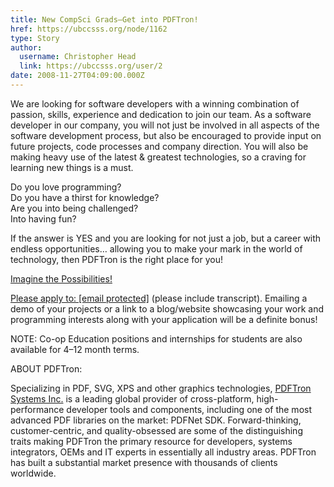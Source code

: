 ```yaml
---
title: New CompSci Grads—Get into PDFTron! 
href: https://ubccsss.org/node/1162
type: Story
author:
  username: Christopher Head
  link: https://ubccsss.org/user/2
date: 2008-11-27T04:09:00.000Z
---
```


<div class="field field-name-body field-type-text-with-summary field-label-hidden"><div class="field-items"><div class="field-item even"><p>We are looking for software developers with a winning combination of passion, skills, experience and dedication to join our team. As a software developer in our company, you will not just be involved in all aspects of the software development process, but also be encouraged to provide input on future projects, code processes and company direction. You will also be making heavy use of the latest &amp; greatest technologies, so a craving for learning new things is a must.</p>
<p>Do you love programming?<br>
Do you have a thirst for knowledge?<br>
Are you into being challenged?<br>
Into having fun?</p>
<p>If the answer is YES and you are looking for not just a job, but a career with endless opportunities&#x2026; allowing you to make your mark in the world of technology, then PDFTron is the right place for you!</p>
<p><a href="http://www.pdftron.com/careers/Imagine_the_Possibilities.pdf">Imagine the Possibilities!</a></p><a href="http://www.pdftron.com/careers/Imagine_the_Possibilities.pdf">
</a><p><a href="http://www.pdftron.com/careers/Imagine_the_Possibilities.pdf">Please apply to: </a><a href="/cdn-cgi/l/email-protection#8ce6e3eeffccfce8eaf8fee3e2a2efe3e1"><span class="__cf_email__" data-cfemail="761c19140536061210020419185815191b">[email&#xA0;protected]</span></a> (please include transcript). Emailing a demo of your projects or a link to a blog/website showcasing your work and programming interests along with your application will be a definite bonus!</p>
<p>NOTE: Co-op Education positions and internships for students are also available for 4&#x2013;12 month terms.</p>
<p>ABOUT PDFTron:</p>
<p>Specializing in PDF, SVG, XPS and other graphics technologies, <a href="http://www.pdftron.com">PDFTron Systems Inc.</a> is a leading global provider of cross-platform, high-performance developer tools and components, including one of the most advanced PDF libraries on the market: PDFNet SDK. Forward-thinking, customer-centric, and quality-obsessed are some of the distinguishing traits making PDFTron the primary resource for developers, systems integrators, OEMs and IT experts in essentially all industry areas. PDFTron has built a substantial market presence with thousands of clients worldwide.</p>
</div></div></div>    <footer>
          </footer>